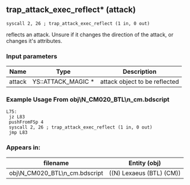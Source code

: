 ## trap_attack_exec_reflect* (attack)

`syscall 2, 26 ; trap_attack_exec_reflect (1 in, 0 out)`

reflects an attack. Unsure if it changes the direction of the attack, or changes it's attributes.

### Input parameters
| Name | Type | Description
|------|------|------------
| attack   | YS::ATTACK_MAGIC *   | attack object to be reflected


### Example Usage From obj\N_CM020_BTL\n_cm.bdscript
```plaintext
L75:
 jz L83
 pushFromFSp 4
 syscall 2, 26 ; trap_attack_exec_reflect (1 in, 0 out)
 jmp L83
```


### Appears in:
| filename | Entity (obj)
|----------|-------------
| obj\N_CM020_BTL\n_cm.bdscript       | ((N) Lexaeus (BTL) (CM))          



